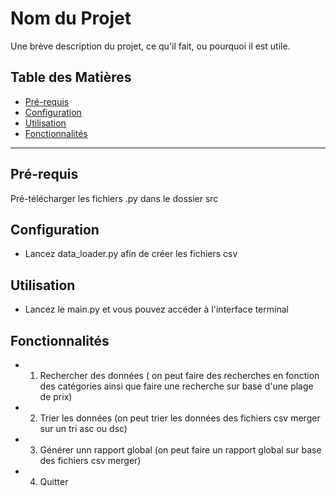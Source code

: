 # Nom du Projet

Une brève description du projet, ce qu'il fait, ou pourquoi il est utile.

## Table des Matières

- [Pré-requis](#pré-requis)
- [Configuration](#configuration)
- [Utilisation](#utilisation)
- [Fonctionnalités](#fonctionnalités)

---

## Pré-requis

Pré-télécharger les fichiers .py dans le dossier src

## Configuration

* Lancez data_loader.py afin de créer les fichiers csv

## Utilisation

* Lancez le main.py et vous pouvez accéder à l'interface terminal

## Fonctionnalités

* 1. Rechercher des données ( on peut faire des recherches en fonction des catégories ainsi que faire une recherche sur base d'une plage de prix)
* 2. Trier les données (on peut trier les données des fichiers csv merger sur un tri asc ou dsc)
* 3. Générer unn rapport global (on peut faire un rapport global sur base des fichiers csv merger)
* 4. Quitter
